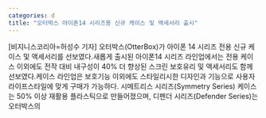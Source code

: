 ```yaml
---
categories: d
title: "오터박스 아이폰14 시리즈용 신규 케이스 및 액세서리 출시"
---
```

[비지니스코리아=허성수 기자] 오터박스(OtterBox)가 아이폰 14 시리즈 전용 신규 케이스 및 액세서리를 선보였다.새롭게 출시된 아이폰14 시리즈 라인업에서는 전용 케이스 이외에도 전작 대비 내구성이 40% 더 향상된 스크린 보호유리 및 액세서리도 함께 선보였다.케이스 라인업은 보호기능 이외에도 스타일리시한 디자인과 기능으로 사용자 라이프스타일에 맞게 구매가 가능하다. 시메트리스 시리즈(Symmetry Series) 케이스는 50% 이상 재활용 플라스틱으로 만들어졌으며, 디펜더 시리즈(Defender Series)는 오터박스의